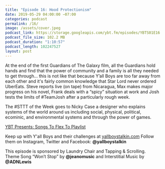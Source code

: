 ```yaml
---
title: "Episode 16: Hood Protectionism"
date: 2019-05-29 04:00:00 −07:00
categories: podcast
permalink: /16/
image: /assets/cover.jpeg
podcast_link: https://storage.googleapis.com/ybt.fm/episodes/YBTS01E16.mp3
podcast_file_size: 102.2 MB
podcast_duration: "1:10:57"
podcast_length: 102247527 
layout: post
---
```


At the end of the first Guardians of The Galaxy film, all the Guardians hold hands and find that the power of community and a family is all they needed to get through... this is not like that because Y’all Boys are too far away from each other and it's fairly common knowledge that Star Lord never ordered UberEats. Steve reports live (on tape) from Nicaragua, Max makes major progress on his novel, Frank deals with a “spicy” situation at work and Josh tests the limits of #TeamJosh after a particularly rough week.

The #STTT of the Week goes to Nicky Case a designer who explains systems of the world around us including social, physical, political, ecominic, and environmental systems and through the power of games.

[YBT Presents: Songs To Flex To Playlist](https://open.spotify.com/playlist/26LW5GeaehbCI4IYQFaahC?si=Bbmg3sVzRQ2j3khavSde0w)

Keep up with Y'all Boys and their challenges at [yallboystalkin.com](https://yallboystalkin.com)
Follow them on Instagram, Twitter and Facebook: **@yallboystalkin**

This episode is sponsored by Laundry Chair and Tapping & Scrolling.
Theme Song “Won’t Stop” by **@jeanomusic** and Interstitial Music by **@ADNLewis**
